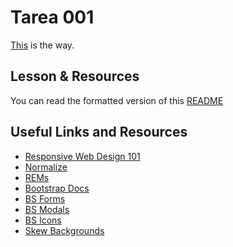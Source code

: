 # Tarea 001

[This] is the way.

## Lesson & Resources

You can read the formatted version of this [README]



## Useful Links and Resources

- [Responsive Web Design 101](https://kinsta.com/blog/responsive-web-design/)
- [Normalize](https://necolas.github.io/normalize.css/)
- [REMs](https://www.aleksandrhovhannisyan.com/blog/respecting-font-size-preferences-rems-62-5-percent/)
- [Bootstrap Docs](https://getbootstrap.com/docs/5.0/getting-started/introduction/)
- [BS Forms](https://getbootstrap.com/docs/5.0/forms/overview/)
- [BS Modals](https://getbootstrap.com/docs/5.1/components/modal/)
- [BS Icons](https://icons.getbootstrap.com/icons/)
- [Skew Backgrounds](https://developer.mozilla.org/en-US/docs/Web/CSS/transform-function/skew()#skewing_on_the_x-axis_only)

<!-- links -->
[README]: https://github.com/Urban-Guacamole/css-layout
[This]: https://github.com/Urban-Guacamole/css-layout
